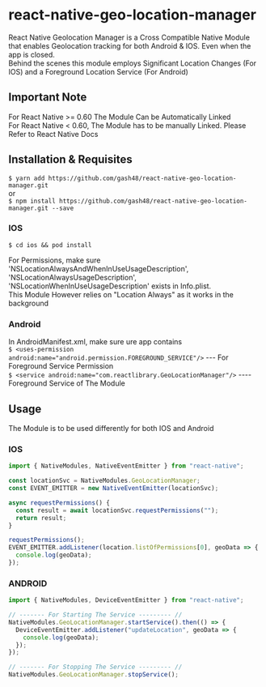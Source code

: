 # react-native-geo-location-manager

React Native Geolocation Manager is a Cross Compatible Native Module that enables Geolocation tracking for both Android & IOS. Even when the app is closed.<br />
Behind the scenes this module employs Significant Location Changes (For IOS) and a Foreground Location Service (For Android)

## Important Note 

For React Native >= 0.60 The Module Can be Automatically Linked<br />
For React Native < 0.60, The Module has to be manually Linked. Please Refer to React Native Docs

## Installation & Requisites

`$ yarn add https://github.com/gash48/react-native-geo-location-manager.git`<br />
or <br />
`$ npm install https://github.com/gash48/react-native-geo-location-manager.git --save`


### IOS 
`$ cd ios && pod install`

For Permissions, make sure 'NSLocationAlwaysAndWhenInUseUsageDescription', 'NSLocationAlwaysUsageDescription', 'NSLocationWhenInUseUsageDescription' exists in Info.plist.<br />
This Module However relies on "Location Always" as it works in the background 

### Android
In AndroidManifest.xml, make sure ure app contains<br />
`$ <uses-permission android:name="android.permission.FOREGROUND_SERVICE"/>` --- For Foreground Service Permission <br />
`$ <service android:name="com.reactlibrary.GeoLocationManager"/>` ---- Foreground Service of The Module

## Usage

The Module is to be used differently for both IOS and Android

### IOS
```javascript
import { NativeModules, NativeEventEmitter } from "react-native";

const locationSvc = NativeModules.GeoLocationManager;
const EVENT_EMITTER = new NativeEventEmitter(locationSvc);

async requestPermissions() {
  const result = await locationSvc.requestPermissions("");
  return result;
}

requestPermissions();
EVENT_EMITTER.addListener(location.listOfPermissions[0], geoData => {
  console.log(geoData);
});
```

### ANDROID
```javascript
import { NativeModules, DeviceEventEmitter } from "react-native";

// ------- For Starting The Service --------- //
NativeModules.GeoLocationManager.startService().then(() => {
  DeviceEventEmitter.addListener("updateLocation", geoData => {
    console.log(geoData);
  });
});

// ------- For Stopping The Service --------- //
NativeModules.GeoLocationManager.stopService();
```
